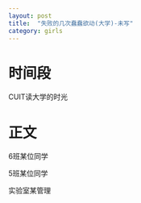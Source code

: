 ```yaml
---
layout: post
title:  "失败的几次蠢蠢欲动(大学)-未写"
category: girls
---
```


# 时间段

CUIT读大学的时光

# 正文



6班某位同学



5班某位同学



实验室某管理
